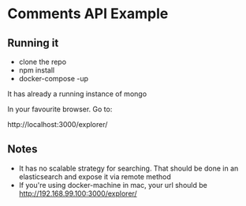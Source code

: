 # Comments API Example #

## Running it

* clone the repo
* npm install
* docker-compose -up

It has already a running instance of mongo

In your favourite browser. Go to:

http://localhost:3000/explorer/ 

## Notes

* It has no scalable strategy for searching. That should be done in an elasticsearch and expose it via remote method
* If you're using docker-machine in mac, your url should be http://192.168.99.100:3000/explorer/ 

 